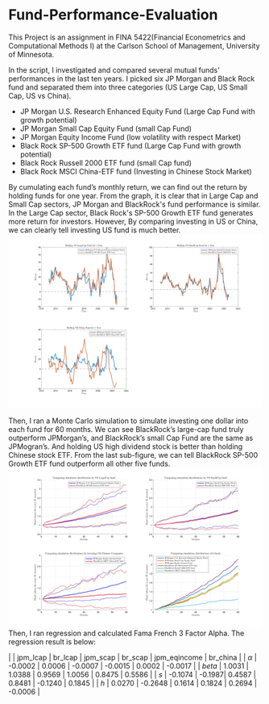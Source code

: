 # Fund-Performance-Evaluation
This Project is an assignment in FINA 5422(Financial Econometrics and Computational Methods I) at the Carlson School of Management, University of Minnesota.    

In the script, I investigated and compared several mutual funds' performances in the last ten years. I picked six JP Morgan and Black Rock fund and separated them into three categories (US Large Cap, US Small Cap, US vs China). 
- JP Morgan U.S. Research Enhanced Equity Fund (Large Cap Fund with growth potential)  
- JP Morgan Small Cap Equity Fund (small Cap Fund)  
- JP Morgan Equity Income Fund (low volatility with respect Market)  
- Black Rock SP-500 Growth ETF fund (Large Cap Fund with growth potential)  
- Black Rock Russell 2000 ETF fund (small Cap fund)  
- Black Rock MSCI China-ETF fund (Investing in Chinese Stock Market)

By cumulating each fund’s monthly return, we can find out the return by holding funds for one year. From the graph, it is clear that in Large Cap and Small Cap sectors, JP Morgan and BlackRock's fund performance is similar. In the Large Cap sector, Black Rock's SP-500 Growth ETF fund generates more return for investors. However, By comparing investing in US or China, we can clearly tell investing US fund is much better.
![](https://github.com/ZedongDaniel/Fund-Performance-Evaluation/blob/3f9c14ba6ed7e29f982116c5e6181dd50925de17/images/holding%201%20year.jpg)  

Then, I ran a Monte Carlo simulation to simulate investing one dollar into each fund for 60 months. We can see BlackRock’s large-cap fund truly outperform JPMorgan’s, and BlackRock’s small Cap Fund are the same as JPMogran’s. And holding US high dividend stock is better than holding Chinese stock ETF. From the last sub-figure, we can tell BlackRock SP-500 Growth ETF fund outperform all other five funds.
![](https://github.com/ZedongDaniel/Fund-Performance-Evaluation/blob/6680eba7d7c838dce6a2441081ea9c88b0f35b97/images/simulation.jpg)  
Then, I ran regression and calculated Fama French 3 Factor Alpha. The regression result is below:

|           | jpm_lcap | br_lcap | jpm_scap | br_scap | jpm_eqincome | br_china |
| $\alpha$  | -0.0002  | 0.0006  | -0.0007  | -0.0015 |   0.0002     | -0.0017  |
| $beta$    | 1.0031   | 1.0388  | 0.9569   | 1.0056  |  0.8475      | 0.5586   |
| $s$       | -0.1074  | -0.1987| 0.4587    | 0.8481  | -0.1240      | 0.1845   | 
| $h$       | 0.0270   | -0.2648 | 0.1614   | 0.1824   | 0.2694      | -0.0006  |







